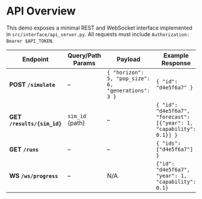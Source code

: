 # API Overview

This demo exposes a minimal REST and WebSocket interface implemented in `src/interface/api_server.py`. All requests must include `Authorization: Bearer $API_TOKEN`.

| Endpoint | Query/Path Params | Payload | Example Response |
|---------|------------------|---------|-----------------|
| **POST `/simulate`** | – | `{ "horizon": 5, "pop_size": 6, "generations": 3 }` | `{ "id": "d4e5f6a7" }` |
| **GET `/results/{sim_id}`** | `sim_id` (path) | – | `{ "id": "d4e5f6a7", "forecast": [{"year": 1, "capability": 0.1}] }` |
| **GET `/runs`** | – | – | `{ "ids": ["d4e5f6a7"] }` |
| **WS `/ws/progress`** | – | N/A | `{"id": "d4e5f6a7", "year": 1, "capability": 0.1}` |

